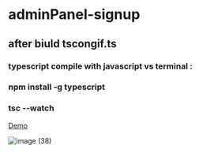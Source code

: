# adminPanel-signup
<h2>after biuld tscongif.ts
</h2>
<h3>typescript compile with javascript vs terminal :</h3>
<h3>npm install -g typescript
</h3>
<h3>tsc --watch
</h3>


[Demo](https://alikhazaeii.github.io/signupforAdminPanel-firstPart-/)

![image (38)](https://github.com/user-attachments/assets/dbded0eb-850e-494a-813e-8f7231ce998a)
